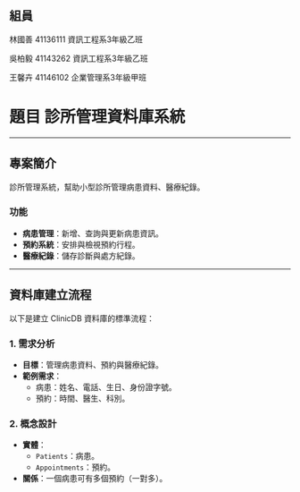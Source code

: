 ## 組員

林國善
41136111 資訊工程系3年級乙班

吳柏毅
41143262 資訊工程系3年級乙班

王馨卉
41146102 企業管理系3年級甲班

# 題目 診所管理資料庫系統

---

## 專案簡介

診所管理系統，幫助小型診所管理病患資料、醫療紀錄。

### 功能
- **病患管理**：新增、查詢與更新病患資訊。
- **預約系統**：安排與檢視預約行程。
- **醫療紀錄**：儲存診斷與處方紀錄。

---

## 資料庫建立流程

以下是建立 ClinicDB 資料庫的標準流程：

### 1. 需求分析
- **目標**：管理病患資料、預約與醫療紀錄。
- **範例需求**：
  - 病患：姓名、電話、生日、身份證字號。
  - 預約：時間、醫生、科別。

### 2. 概念設計
- **實體**：
  - `Patients`：病患。
  - `Appointments`：預約。
- **關係**：一個病患可有多個預約（一對多）。
